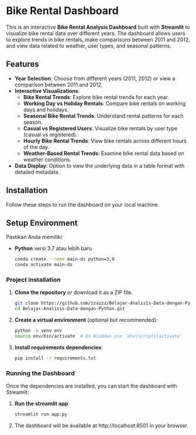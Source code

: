 # Bike Rental Dashboard

This is an interactive **Bike Rental Analysis Dashboard** built with **Streamlit** to visualize bike rental data over different years. The dashboard allows users to explore trends in bike rentals, make comparisons between 2011 and 2012, and view data related to weather, user types, and seasonal patterns.

## Features

- **Year Selection**: Choose from different years (2011, 2012) or view a comparison between 2011 and 2012.
- **Interactive Visualizations**:
  - **Bike Rental Trends**: Explore bike rental trends for each year.
  - **Working Day vs Holiday Rentals**: Compare bike rentals on working days and holidays.
  - **Seasonal Bike Rental Trends**: Understand rental patterns for each season.
  - **Casual vs Registered Users**: Visualize bike rentals by user type (casual vs registered).
  - **Hourly Bike Rental Trends**: View bike rentals across different hours of the day.
  - **Weather-Based Rental Trends**: Examine bike rental data based on weather conditions.
- **Data Display**: Option to view the underlying data in a table format with detailed metadata.

## Installation

Follow these steps to run the dashboard on your local machine.

## Setup Environment
Pastikan Anda memiliki:
- **Python** versi 3.7 atau lebih baru
  ```bash
  conda create --name main-ds python=3.9
  conda activate main-ds

### Project installation

1. **Clone the repository** or download it as a ZIP file.
   ```bash
   git clone https://github.com/zzazzz/Belajar-Analisis-Data-dengan-Python.git
   cd Belajar-Analisis-Data-dengan-Python.git

2. **Create a virtual environment** (optional but recommended):
   ```bash
   python -m venv env
   source env/bin/activate  # On Windows use `env\Scripts\activate`

3. **Install requirements dependencies**:
   ```bash
   pip install -r requirements.txt

### Running the Dashboard

Once the dependencies are installed, you can start the dashboard with Streamlit:

1. **Run the streamlit app**:
   ```bash
   streamlit run app.py
2. The dashboard will be available at http://localhost:8501 in your browser.
